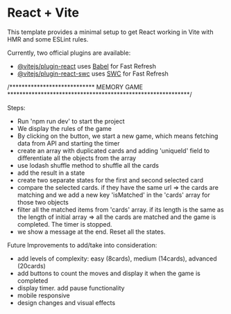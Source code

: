 # React + Vite

This template provides a minimal setup to get React working in Vite with HMR and some ESLint rules.

Currently, two official plugins are available:

- [@vitejs/plugin-react](https://github.com/vitejs/vite-plugin-react/blob/main/packages/plugin-react/README.md) uses [Babel](https://babeljs.io/) for Fast Refresh
- [@vitejs/plugin-react-swc](https://github.com/vitejs/vite-plugin-react-swc) uses [SWC](https://swc.rs/) for Fast Refresh



/**************************** MEMORY GAME ************************************************************/

Steps:
- Run 'npm run dev' to start the project
- We display the rules of the game
- By clicking on the button, we start a new game, which means fetching data from API and starting the timer
- create an array with duplicated cards and adding 'uniqueId' field to differentiate all the objects from the array
- use lodash shuffle method to shuffle all the cards
- add the result in a state
- create two separate states for the first and second selected card
- compare the selected cards. if they have the same url => the cards are matching and we add a new key 'isMatched' in the 'cards' array for those two objects
- filter all the matched items from 'cards' array. if its length is the same as the length of initial array => all the cards are matched and the game is completed. The timer is stopped.
- we show a message at the end. Reset all the states.


Future Improvements to add/take into consideration: 
- add levels of complexity: easy (8cards), medium (14cards), advanced (20cards)
- add buttons to count the moves and display it when the game is completed
- display timer. add pause functionality
- mobile responsive
- design changes and visual effects